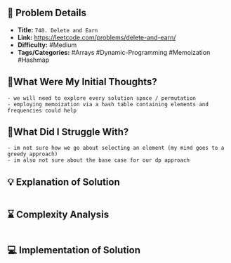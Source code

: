 ## 📝 Problem Details

- **Title:** `740. Delete and Earn`
- **Link:** https://leetcode.com/problems/delete-and-earn/
- **Difficulty:** #Medium 
- **Tags/Categories:** #Arrays #Dynamic-Programming #Memoization #Hashmap 

## 💭What Were My Initial Thoughts?

```
- we will need to explore every solution space / permutation 
- employing memoization via a hash table containing elements and frequencies could help 
```

## 🤔What Did I Struggle With?

```
- im not sure how we go about selecting an element (my mind goes to a greedy approach) 
- im also not sure about the base case for our dp approach
```

## 💡 Explanation of Solution

```

```

## ⌛ Complexity Analysis

```

```

## 💻 Implementation of Solution

```cpp

```